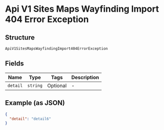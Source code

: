 
# Api V1 Sites Maps Wayfinding Import 404 Error Exception

## Structure

`ApiV1SitesMapsWayfindingImport404ErrorException`

## Fields

| Name | Type | Tags | Description |
|  --- | --- | --- | --- |
| `detail` | `string` | Optional | - |

## Example (as JSON)

```json
{
  "detail": "detail6"
}
```

